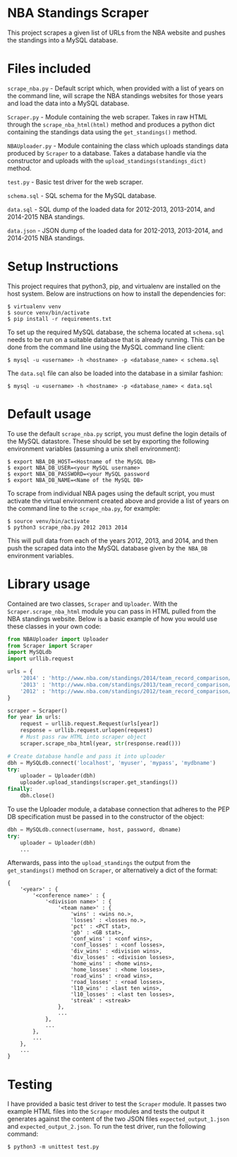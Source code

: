 # NBA Standings Scraper

This project scrapes a given list of URLs from the NBA website and pushes the standings into a MySQL database. 

Files included
==============
`scrape_nba.py` - Default script which, when provided with a list of years on the command line, will scrape the NBA standings websites for those years and load the data into a MySQL database.

`Scraper.py` - Module containing the web scraper. Takes in raw HTML through the `scrape_nba_html(html)` method and produces a python dict containing the standings data using the `get_standings()` method.

`NBAUploader.py` - Module containing the class which uploads standings data produced by `Scraper` to a database. Takes a database handle via the constructor and uploads with the `upload_standings(standings_dict)` method.

`test.py` - Basic test driver for the web scraper.

`schema.sql` - SQL schema for the MySQL database.

`data.sql` - SQL dump of the loaded data for 2012-2013, 2013-2014, and 2014-2015 NBA standings.

`data.json` - JSON dump of the loaded data for 2012-2013, 2013-2014, and 2014-2015 NBA standings.

Setup Instructions
============
This project requires that python3, pip, and virtualenv are installed on the host system. Below are instructions on how to install the dependencies for:
```
$ virtualenv venv
$ source venv/bin/activate
$ pip install -r requirements.txt
```
To set up the required MySQL database, the schema located at `schema.sql` needs to be run on a suitable database that is already running. This can be done from the command line using the MySQL command line client:
```
$ mysql -u <username> -h <hostname> -p <database_name> < schema.sql
```
The `data.sql` file can also be loaded into the database in a similar fashion:
```
$ mysql -u <username> -h <hostname> -p <database_name> < data.sql
```

Default usage
=============

To use the default `scrape_nba.py` script, you must define the login details of the MySQL datastore. These should be set by exporting the following environment variables (assuming a unix shell environment):

```
$ export NBA_DB_HOST=<Hostname of the MySQL DB> 
$ export NBA_DB_USER=<your MySQL username>
$ export NBA_DB_PASSWORD=<your MySQL password
$ export NBA_DB_NAME=<Name of the MySQL DB>
```

To scrape from individual NBA pages using the default script, you must activate the virtual environment created above and provide a list of years on the command line to the `scrape_nba.py`, for example:

```
$ source venv/bin/activate
$ python3 scrape_nba.py 2012 2013 2014
```

This will pull data from each of the years 2012, 2013, and 2014, and then push the scraped data into the MySQL database given by the` NBA_DB` environment variables.

Library usage
=============
Contained are two classes, `Scraper` and `Uploader`. With the `Scraper.scrape_nba_html` module you can pass in HTML pulled from the NBA standings website. 
Below is a basic example of how you would use these classes in your own code:

```py
from NBAUploader import Uploader
from Scraper import Scraper
import MySQLdb 
import urllib.request

urls = {
	'2014' : 'http://www.nba.com/standings/2014/team_record_comparison/conferenceNew_Std_Div.html',
	'2013' : 'http://www.nba.com/standings/2013/team_record_comparison/conferenceNew_Std_Div.html',
	'2012' : 'http://www.nba.com/standings/2012/team_record_comparison/conferenceNew_Std_Div.html'
}

scraper = Scraper()
for year in urls:
	request = urllib.request.Request(urls[year])
	response = urllib.request.urlopen(request)
	# Must pass raw HTML into scraper object
	scraper.scrape_nba_html(year, str(response.read()))

# Create database handle and pass it into uploader
dbh = MySQLdb.connect('localhost', 'myuser', 'mypass', 'mydbname')
try:
	uploader = Uploader(dbh)
	uploader.upload_standings(scraper.get_standings())
finally:
	dbh.close()
```

To use the Uploader module, a database connection that adheres to the PEP DB specification must be passed in to the constructor of the object:
```py
dbh = MySQLdb.connect(username, host, password, dbname)
try:
	uploader = Uploader(dbh)
	...
```
Afterwards, pass into the `upload_standings` the output from the `get_standings()` method on `Scraper`, or alternatively a dict of the format:
```
{
	'<year>' : {
		'<conference name>' : {
			'<division name>' : {
				'<team name>' : {
					'wins' : <wins no.>,
					'losses' : <losses no.>,
					'pct' : <PCT stat>,
					'gb' : <GB stat>,
					'conf_wins' : <conf wins>,
					'conf_losses' : <conf losses>,
					'div_wins' : <division wins>,
					'div_losses' : <division losses>,
					'home_wins' : <home wins>,
					'home_losses' : <home losses>,
					'road_wins' : <road wins>,
					'road_losses' : <road losses>,
					'l10_wins' : <last ten wins>,
					'l10_losses' : <last ten losses>,
					'streak' : <streak>
				},
				...
			},
			...
		},
		...
	},
	...
}
```

Testing
=======
I have provided a basic test driver to test the `Scraper` module. It passes two example HTML files into the `Scraper` modules and tests the output it generates against the content of the two JSON files `expected_output_1.json` and `expected_output_2.json`. To run the test driver, run the following command:
```
$ python3 -m unittest test.py
```


